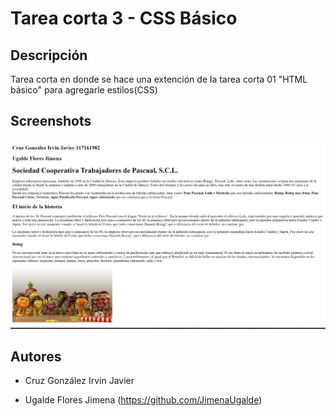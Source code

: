 # Tarea corta 3 - CSS Básico

## Descripción

Tarea corta en donde se hace una extención de la tarea corta 01 "HTML básico" para agregarle estilos(CSS)

## Screenshots
![""](./html.png)


## Autores
* Cruz González Irvin Javier
- Ugalde Flores Jimena (https://github.com/JimenaUgalde)